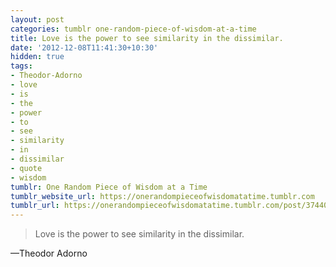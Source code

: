 ```yaml
---
layout: post
categories: tumblr one-random-piece-of-wisdom-at-a-time
title: Love is the power to see similarity in the dissimilar.
date: '2012-12-08T11:41:30+10:30'
hidden: true
tags:
- Theodor-Adorno
- love
- is
- the
- power
- to
- see
- similarity
- in
- dissimilar
- quote
- wisdom
tumblr: One Random Piece of Wisdom at a Time
tumblr_website_url: https://onerandompieceofwisdomatatime.tumblr.com
tumblr_url: https://onerandompieceofwisdomatatime.tumblr.com/post/37440371304/love-is-the-power-to-see-similarity-in-the
---
```

> Love is the power to see similarity in the dissimilar.

—Theodor Adorno
